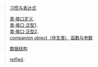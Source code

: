 > [习惯与表达式](base_api/Expression.md)

> [类·接口定义](base_api/class/class.md)、  
[类·接口·泛型1](base_api/class/class_interface_genericity.md)、   
[类·接口·泛型2](base_api/class/class_interface_genericity_2.md)、  
[companion object（伴生类）](base_api/class/class_companion_object.md)
> [函数与参数](base_api/function.md)

> [数据结构](base_api/Data_Structure.md)

> [reified](base_api/reified.md)、


